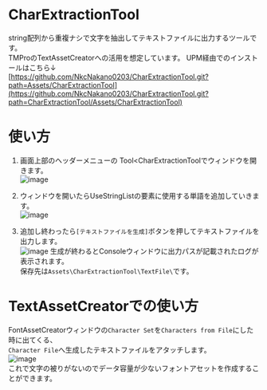 # CharExtractionTool
string配列から重複ナシで文字を抽出してテキストファイルに出力するツールです。  
TMProのTextAssetCreatorへの活用を想定しています。
UPM経由でのインストールはこちら↓  
[https://github.com/NkcNakano0203/CharExtractionTool.git?path=Assets/CharExtractionTool](https://github.com/NkcNakano0203/CharExtractionTool.git?path=CharExtractionTool/Assets/CharExtractionTool)

# 使い方
1. 画面上部のヘッダーメニューの Tool<CharExtractionToolでウィンドウを開きます。  
![image](https://github.com/NkcNakano0203/CharExtractionTool/assets/95272840/aa72621c-adc8-4b02-9ddf-df5b49d710ee)

2. ウィンドウを開いたらUseStringListの要素に使用する単語を追加していきます。  
![image](https://github.com/NkcNakano0203/CharExtractionTool/assets/95272840/1ea68e6b-d2ab-40d8-ac48-fc40052707db)

3. 追加し終わったら`[テキストファイルを生成]`ボタンを押してテキストファイルを出力します。  
![image](https://github.com/NkcNakano0203/CharExtractionTool/assets/95272840/d250aa0d-8231-4cf0-8a7d-ea40dad53e79)
生成が終わるとConsoleウィンドウに出力パスが記載されたログが表示されます。  
保存先は`Assets\CharExtractionTool\TextFile\`です。

# TextAssetCreatorでの使い方
FontAssetCreatorウィンドウの`Character Set`を`Characters from File`にした時に出てくる、  
`Character File`へ生成したテキストファイルをアタッチします。  
![image](https://github.com/NkcNakano0203/CharExtractionTool/assets/95272840/4ae81b0e-4694-4490-b753-2d70776ba15f)  
これで文字の被りがないのでデータ容量が少ないフォントアセットを作成することができます。
